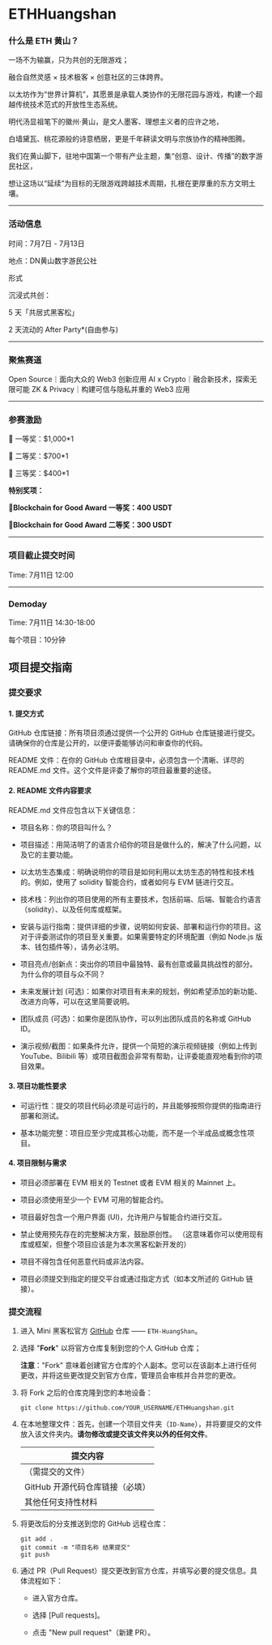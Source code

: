 # ETHHuangshan
### 什么是 ETH 黄山？

一场不为输赢，只为共创的无限游戏；

融合自然灵感 × 技术极客 × 创意社区的三体跨界。

以太坊作为“世界计算机”，其愿景是承载人类协作的无限花园与游戏，构建一个超越传统技术范式的开放性生态系统。

明代汤显祖笔下的徽州·黄山，是文人墨客、理想主义者的应许之地，

白墙黛瓦、桃花源般的诗意栖居，更是千年耕读文明与宗族协作的精神图腾。

我们在黄山脚下，驻地中国第一个带有产业主题，集“创意、设计、传播”的数字游民社区，

想让这场以“延续”为目标的无限游戏跨越技术周期，扎根在更厚重的东方文明土壤。

---

### 活动信息

时间：7月7日 - 7月13日

地点：DN黄山数字游民公社

形式

沉浸式共创：

5 天「共居式黑客松」

2 天流动的 After Party*(自由参与)

---

### 聚焦赛道

Open Source｜面向大众的 Web3 创新应用
AI x Crypto｜融合新技术，探索无限可能
ZK & Privacy｜构建可信与隐私并重的 Web3 应用

---

### 参赛激励

🥇 一等奖：$1,000*1

🥈 二等奖：$700*1

🥉 三等奖：$400*1

**特别奖项：**

🥇**Blockchain for Good Award 一等奖：400 USDT**

🥈**Blockchain for Good Award 二等奖：300 USDT**

---

### 项目截止提交时间
Time: 7月11日 12:00

---

### Demoday 
Time: 7月11日 14:30-18:00

每个项目：10分钟



## 项目提交指南

### 提交要求

#### 1. 提交方式
GitHub 仓库链接：所有项目须通过提供一个公开的 GitHub 仓库链接进行提交。请确保你的仓库是公开的，以便评委能够访问和审查你的代码。

README 文件：在你的 GitHub 仓库根目录中，必须包含一个清晰、详尽的 README.md 文件。这个文件是评委了解你的项目最重要的途径。

#### 2. README 文件内容要求
README.md 文件应包含以下关键信息：

- 项目名称：你的项目叫什么？

- 项目描述：用简洁明了的语言介绍你的项目是做什么的，解决了什么问题，以及它的主要功能。

- 以太坊生态集成：明确说明你的项目是如何利用以太坊生态的特性和技术栈的。例如，使用了 solidity 智能合约，或者如何与 EVM 链进行交互。

- 技术栈：列出你的项目使用的所有主要技术，包括前端、后端、智能合约语言（solidity）、以及任何库或框架。

- 安装与运行指南：提供详细的步骤，说明如何安装、部署和运行你的项目。这对于评委测试你的项目至关重要。如果需要特定的环境配置（例如 Node.js 版本、钱包插件等），请务必注明。

- 项目亮点/创新点：突出你的项目中最独特、最有创意或最具挑战性的部分。为什么你的项目与众不同？

- 未来发展计划 (可选)：如果你对项目有未来的规划，例如希望添加的新功能、改进方向等，可以在这里简要说明。

- 团队成员 (可选)：如果你是团队协作，可以列出团队成员的名称或 GitHub ID。

- 演示视频/截图：如果条件允许，提供一个简短的演示视频链接（例如上传到 YouTube、Bilibili 等）或项目截图会非常有帮助，让评委能直观地看到你的项目效果。

#### 3. 项目功能性要求
- 可运行性：提交的项目代码必须是可运行的，并且能够按照你提供的指南进行部署和测试。

- 基本功能完整：项目应至少完成其核心功能，而不是一个半成品或概念性项目。

#### 4. 项目限制与需求

- 项目必须部署在 EVM 相关的 Testnet 或者 EVM 相关的 Mainnet 上。

- 项目必须使用至少一个 EVM 可用的智能合约。 

- 项目最好包含一个用户界面 (UI)，允许用户与智能合约进行交互。

- 禁止使用预先存在的完整解决方案，鼓励原创性。 （这意味着你可以使用现有库或框架，但整个项目应该是为本次黑客松新开发的）

- 项目不得包含任何恶意代码或非法内容。

- 项目必须提交到指定的提交平台或通过指定方式（如本文所述的 GitHub 链接）。

### 提交流程

1. 进入 Mini 黑客松官方 [GitHub](https://github.com/KeyMap-CC/ETHHuangshan) 仓库 —— `ETH-HuangShan`。

2. 选择 "**Fork**" 以将官方仓库复制到您的个人 GitHub 仓库；

   **注意**："Fork" 意味着创建官方仓库的个人副本。您可以在该副本上进行任何更改，并将这些更改提交到官方仓库，管理员会审核并合并您的更改。

3. 将 Fork 之后的仓库克隆到您的本地设备：

   ```
   git clone https://github.com/YOUR_USERNAME/ETHHuangshan.git
   ```

4. 在本地整理文件：首先，创建一个项目文件夹（`ID-Name`），并将要提交的文件放入该文件夹内。**请勿修改或提交该文件夹以外的任何文件**。

   | 提交内容                                                                                                                   |
   | ------------------------------------------------------------------------------------------------------------------------- |
   | （需提交的文件）                                                                                                          |
   | GitHub 开源代码仓库链接（必填）                                                                                                         |
   | 其他任何支持性材料                                                                                                       |

6. 将更改后的分支推送到您的 GitHub 远程仓库：

   ```
   git add .
   git commit -m "项目名称 结果提交"
   git push
   ```

7. 通过 PR（Pull Request）提交更改到官方仓库，并填写必要的提交信息。具体流程如下：

   - 进入官方仓库。

   - 选择 [Pull requests]。

   - 点击 "New pull request"（新建 PR）。

